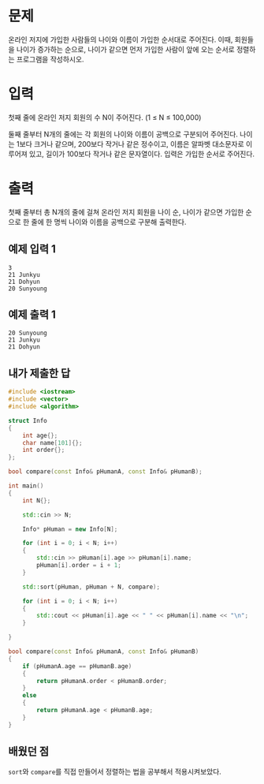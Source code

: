 문제
==========
온라인 저지에 가입한 사람들의 나이와 이름이 가입한 순서대로 주어진다. 이때, 회원들을 나이가 증가하는 순으로, 나이가 같으면 먼저 가입한 사람이 앞에 오는 순서로 정렬하는 프로그램을 작성하시오.

입력
=========
첫째 줄에 온라인 저지 회원의 수 N이 주어진다. (1 ≤ N ≤ 100,000)

둘째 줄부터 N개의 줄에는 각 회원의 나이와 이름이 공백으로 구분되어 주어진다. 나이는 1보다 크거나 같으며, 200보다 작거나 같은 정수이고, 이름은 알파벳 대소문자로 이루어져 있고, 길이가 100보다 작거나 같은 문자열이다. 입력은 가입한 순서로 주어진다.

출력
=========
첫째 줄부터 총 N개의 줄에 걸쳐 온라인 저지 회원을 나이 순, 나이가 같으면 가입한 순으로 한 줄에 한 명씩 나이와 이름을 공백으로 구분해 출력한다.

예제 입력 1
--------
```
3
21 Junkyu
21 Dohyun
20 Sunyoung
```
예제 출력 1 
----------
```
20 Sunyoung
21 Junkyu
21 Dohyun
```

내가 제출한 답
-------------
```cpp
#include <iostream>
#include <vector>
#include <algorithm>

struct Info
{
	int age{};
	char name[101]{};
	int order{};
};

bool compare(const Info& pHumanA, const Info& pHumanB);

int main()
{
	int N{};

	std::cin >> N;

	Info* pHuman = new Info[N];

	for (int i = 0; i < N; i++)
	{
		std::cin >> pHuman[i].age >> pHuman[i].name;
		pHuman[i].order = i + 1;
	}

	std::sort(pHuman, pHuman + N, compare);

	for (int i = 0; i < N; i++)
	{
		std::cout << pHuman[i].age << " " << pHuman[i].name << "\n";
	}

}

bool compare(const Info& pHumanA, const Info& pHumanB)
{
	if (pHumanA.age == pHumanB.age)
	{
		return pHumanA.order < pHumanB.order;
	}
	else 
	{
		return pHumanA.age < pHumanB.age;
	}
}
```

배웠던 점
----------
`sort`와 `compare`를 직접 만들어서 정렬하는 법을 공부해서 적용시켜보았다.
